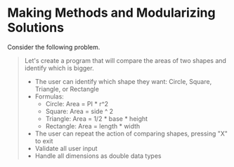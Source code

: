 # Making Methods and Modularizing Solutions

Consider the following problem.

> Let's create a program that will compare the areas of two shapes and identify which is bigger.
> 
> - The user can identify which shape they want: Circle, Square, Triangle, or Rectangle
> - Formulas:
>      - Circle: Area = PI * r^2
>      - Square: Area = side ^ 2
>      - Triangle: Area = 1/2 * base * height
>      - Rectangle: Area = length * width
> - The user can repeat the action of comparing shapes, pressing "X" to exit
> - Validate all user input
> - Handle all dimensions as double data types

